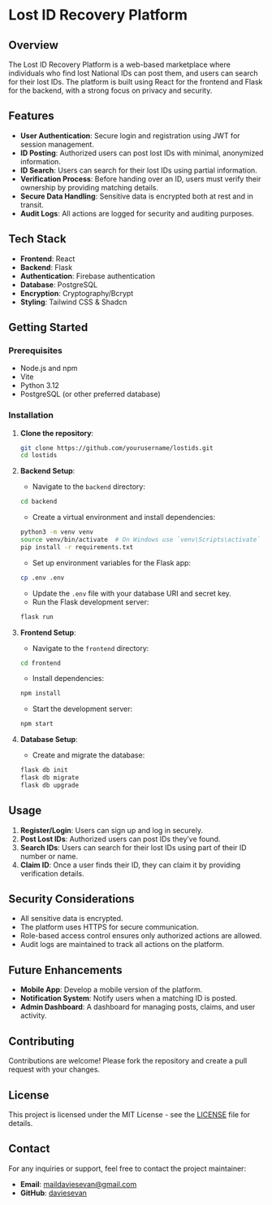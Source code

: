 
# Lost ID Recovery Platform

## Overview

The Lost ID Recovery Platform is a web-based marketplace where individuals who find lost National IDs can post them, and users can search for their lost IDs. The platform is built using React for the frontend and Flask for the backend, with a strong focus on privacy and security.

## Features

- **User Authentication**: Secure login and registration using JWT for session management.
- **ID Posting**: Authorized users can post lost IDs with minimal, anonymized information.
- **ID Search**: Users can search for their lost IDs using partial information.
- **Verification Process**: Before handing over an ID, users must verify their ownership by providing matching details.
- **Secure Data Handling**: Sensitive data is encrypted both at rest and in transit.
- **Audit Logs**: All actions are logged for security and auditing purposes.

## Tech Stack

- **Frontend**: React
- **Backend**: Flask
- **Authentication**: Firebase authentication
- **Database**: PostgreSQL
- **Encryption**: Cryptography/Bcrypt
- **Styling**: Tailwind CSS & Shadcn

## Getting Started

### Prerequisites

- Node.js and npm
- Vite
- Python 3.12
- PostgreSQL (or other preferred database)

### Installation

1. **Clone the repository**:

    ```bash
    git clone https://github.com/yourusername/lostids.git
    cd lostids
    ```

2. **Backend Setup**:
   - Navigate to the `backend` directory:

    ```bash
    cd backend
    ```

   - Create a virtual environment and install dependencies:

    ```bash
    python3 -m venv venv
    source venv/bin/activate  # On Windows use `venv\Scripts\activate`
    pip install -r requirements.txt
    ```

   - Set up environment variables for the Flask app:

    ```bash
    cp .env .env
    ```

   - Update the `.env` file with your database URI and secret key.
   - Run the Flask development server:

    ```bash
    flask run
    ```

3. **Frontend Setup**:
   - Navigate to the `frontend` directory:

    ```bash
    cd frontend
    ```

   - Install dependencies:

    ```bash
    npm install
    ```

   - Start the development server:

    ```bash
    npm start
    ```

4. **Database Setup**:
   - Create and migrate the database:

    ```bash
    flask db init
    flask db migrate
    flask db upgrade
    ```

## Usage

1. **Register/Login**: Users can sign up and log in securely.
2. **Post Lost IDs**: Authorized users can post IDs they’ve found.
3. **Search IDs**: Users can search for their lost IDs using part of their ID number or name.
4. **Claim ID**: Once a user finds their ID, they can claim it by providing verification details.

## Security Considerations

- All sensitive data is encrypted.
- The platform uses HTTPS for secure communication.
- Role-based access control ensures only authorized actions are allowed.
- Audit logs are maintained to track all actions on the platform.

## Future Enhancements

- **Mobile App**: Develop a mobile version of the platform.
- **Notification System**: Notify users when a matching ID is posted.
- **Admin Dashboard**: A dashboard for managing posts, claims, and user activity.

## Contributing

Contributions are welcome! Please fork the repository and create a pull request with your changes.

## License

This project is licensed under the MIT License - see the [LICENSE](LICENSE) file for details.

## Contact

For any inquiries or support, feel free to contact the project maintainer:

- **Email**: maildaviesevan@gmail.com
- **GitHub**: [daviesevan](https://github.com/daviesevan)

